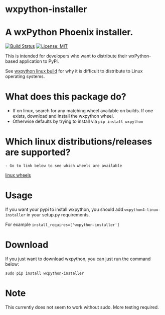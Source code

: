 # wxpython-installer


# A wxPython Phoenix installer.

[![Build Status](https://travis-ci.org/swprojects/wxpython4-linux-installer.svg?branch=master)](https://travis-ci.org/swprojects/wxpython4-linux-installer)
[![License: MIT](https://img.shields.io/badge/License-MIT-yellow.svg)](https://opensource.org/licenses/MIT)


This is intended for developers who want to distribute their wxPython-based application to PyPi.


See [wxpython linux build](https://wxpython.org/blog/2017-08-17-builds-for-linux-with-pip/index.html) for why it is difficult to distribute to Linux operating systems.


# What does this package do?


   - If on linux, search for any matching wheel available on builds. If one exists,
     download and install the wxpython wheel.
   - Otherwise defaults by trying to install via ```pip install wxpython```

   
# Which linux distributions/releases are supported?

    - Go to link below to see which wheels are available
      
[linux wheels](https://extras.wxpython.org/wxPython4/extras/linux/gtk3)

# Usage

If you want your pypi to install wxpython, you should add `wxpython4-linux-installer` in your setup.py requirements.

For example `install_requires=['wxpython-installer']`


# Download

If you just want to download wxpython, you can just run the command below:

    sudo pip install wxpython-installer

# Note

This currently does not seem to work without sudo. More testing required.